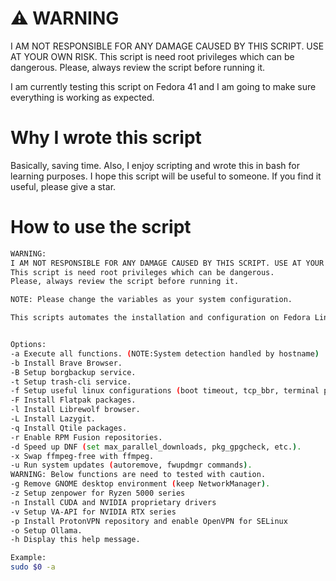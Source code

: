 # **⚠️ WARNING**

I AM NOT RESPONSIBLE FOR ANY DAMAGE CAUSED BY THIS SCRIPT. USE AT YOUR OWN RISK.
This script is need root privileges which can be dangerous. Please, always review the script before running it.

I am currently testing this script on Fedora 41 and I am going to make sure everything is working as expected.

# Why I wrote this script

Basically, saving time. Also, I enjoy scripting and wrote this in bash for learning purposes. I hope this script will be useful to someone. If you find it useful, please give a star.

# How to use the script

```bash
WARNING:
I AM NOT RESPONSIBLE FOR ANY DAMAGE CAUSED BY THIS SCRIPT. USE AT YOUR OWN RISK.
This script is need root privileges which can be dangerous.
Please, always review the script before running it.

NOTE: Please change the variables as your system configuration.

This scripts automates the installation and configuration on Fedora Linux.


Options:
-a Execute all functions. (NOTE:System detection handled by hostname)
-b Install Brave Browser.
-B Setup borgbackup service.
-t Setup trash-cli service.
-f Setup useful linux configurations (boot timeout, tcp_bbr, terminal password timeout).
-F Install Flatpak packages.
-l Install Librewolf browser.
-L Install Lazygit.
-q Install Qtile packages.
-r Enable RPM Fusion repositories.
-d Speed up DNF (set max_parallel_downloads, pkg_gpgcheck, etc.).
-x Swap ffmpeg-free with ffmpeg.
-u Run system updates (autoremove, fwupdmgr commands).
WARNING: Below functions are need to tested with caution.
-g Remove GNOME desktop environment (keep NetworkManager).
-z Setup zenpower for Ryzen 5000 series
-n Install CUDA and NVIDIA proprietary drivers
-v Setup VA-API for NVIDIA RTX series
-p Install ProtonVPN repository and enable OpenVPN for SELinux
-o Setup Ollama.
-h Display this help message.

Example:
sudo $0 -a
```

```

```
